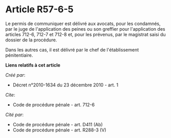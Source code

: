 # Article R57-6-5

Le permis de communiquer est délivré aux avocats, pour les condamnés, par le juge de l'application des peines ou son greffier
pour l'application des articles 712-6, 712-7 et 712-8 et, pour les prévenus, par le magistrat saisi du dossier de la
procédure. 

Dans les autres cas, il est délivré par le chef de l'établissement pénitentiaire.

**Liens relatifs à cet article**

_Créé par_:

  - Décret n°2010-1634 du 23 décembre 2010 - art. 1

_Cite_:

  - Code de procédure pénale - art. 712-6

_Cité par_:

  - Code de procédure pénale - art. D411 (Ab)
  - Code de procédure pénale - art. R288-3 (V)
